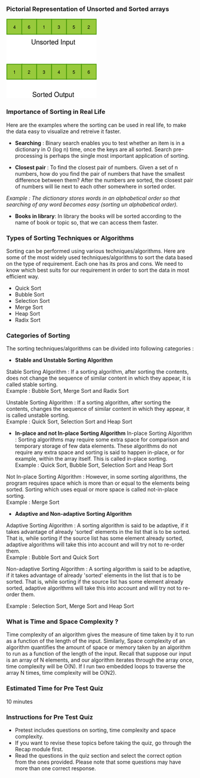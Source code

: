 ### Pictorial Representation of Unsorted and Sorted arrays 
<img src="images/array-example.png"/>

### Importance of Sorting in Real Life

Here are the examples where the sorting can be used in real life, to make the data easy to visualize and retreive it faster.

   - **Searching** : Binary search enables you to test whether an item is in a dictionary in O (log n) time, once the keys are all sorted. Search pre-processing is perhaps the single most important application of sorting.

   - **Closest pair** : To find the closest pair of numbers. Given a set of n numbers, how do you find the pair of numbers that have the smallest difference between them? After the numbers are sorted, the closest pair of numbers will lie next to each other somewhere in sorted order.
    
*Example : The dictionary stores words in an alphabetical order so that searching of any word becomes easy (sorting un alphabetical order).*

   - **Books in library**: In library the books will be sorted according to the name of book or topic so, that we can access them faster.

### Types of Sorting Techniques or Algorithms

Sorting can be performed using various techniques/algorithms. Here are some of the most widely used techniques/algorithms to sort the data based on the type of requirement. Each one has its pros and cons. We need to know which best suits for our requirement in order to sort the data in most efficient way.

  -  Quick Sort
  -  Bubble Sort
  -  Selection Sort
  -  Merge Sort
  -  Heap Sort
  -  Radix Sort

### Categories of Sorting

The sorting techniques/algorithms can be divided into following categories :

   - **Stable and Unstable Sorting Algorithm**

   Stable Sorting Algorithm : If a sorting algorithm, after sorting the contents, does not change the sequence of similar content in which they appear, it is called stable sorting.<br>
   Example : Bubble Sort, Merge Sort and Radix Sort<br>

   Unstable Sorting Algorithm : If a sorting algorithm, after sorting the contents, changes the sequence of similar content in which they appear, it is called unstable sorting.<br>
    Example : Quick Sort, Selection Sort and Heap Sort
    
   - **In-place and not In-place Sorting Algorithm**
    In-place Sorting Algorithm : Sorting algorithms may require some extra space for comparison and temporary storage of few data elements. These algorithms do not require any extra space and sorting is said to happen in-place, or for example, within the array itself. This is called in-place sorting. <br>
    Example : Quick Sort, Bubble Sort, Selection Sort and Heap Sort<br>

   Not In-place Sorting Algorithm : However, in some sorting algorithms, the program requires space which is more than or equal to the elements being sorted. Sorting which uses equal or more space is called not-in-place sorting. <br>
   Example : Merge Sort
   
   - **Adaptive and Non-adaptive Sorting Algorithm**

   Adaptive Sorting Algorithm : A sorting algorithm is said to be adaptive, if it takes advantage of already 'sorted' elements in the list that is to be sorted. That is, while sorting if the source list has some element already sorted, adaptive algorithms will take this into account and will try not to re-order them. <br>
   Example : Bubble Sort and Quick Sort<br>

   Non-adaptive Sorting Algorithm : A sorting algorithm is said to be adaptive, if it takes advantage of already 'sorted' elements in the list that is to be sorted. That is, while sorting if the source list has some element already sorted, adaptive algorithms will take this into account and will try not to re-order them.<br>
    
 Example : Selection Sort, Merge Sort and Heap Sort

### What is Time and Space Complexity ?

Time complexity of an algorithm gives the measure of time taken by it to run as a function of the length of the input. Similarly, Space complexity of an algorithm quantifies the amount of space or memory taken by an algorithm to run as a function of the length of the input. Recall that suppose our input is an array of N elements, and our algorithm iterates through the array once, time complexity will be O(N). If I run two embedded loops to traverse the array N times, time complexity will be O(N2).

### Estimated Time for Pre Test Quiz
10 minutes

### Instructions for Pre Test Quiz

   - Pretest includes questions on sorting, time complexity and space complexity.
   - If you want to revise these topics before taking the quiz, go through the Recap module first.
   - Read the questions in the quiz section and select the correct option from the ones provided. Please note that some questions may have more than one correct response.




